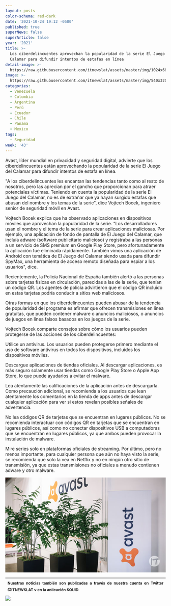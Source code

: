 ```yaml
---
layout: posts
color-schema: red-dark
date: '2021-10-24 19:12 -0500'
published: true
superNews: false
superArticle: false
year: '2021'
title: >-
  Los ciberdelincuentes aprovechan la popularidad de la serie El Juego del
  Calamar para difundir intentos de estafas en línea
detail-image: >-
  https://raw.githubusercontent.com/itnewslat/assets/master/img/1024x680/Avast-g.jpg
image: >-
  https://raw.githubusercontent.com/itnewslat/assets/master/img/540x320/Avast-p.jpg
categories:
  - Venezuela
  - Colombia
  - Argentina
  - Perú
  - Ecuador
  - Chile
  - Panama
  - Mexico
tags:
  - Seguridad
week: '43'
---
```

Avast, líder mundial en privacidad y seguridad digital, advierte que los ciberdelincuentes están aprovechando la popularidad de la serie El Juego del Calamar para difundir intentos de estafa en línea.
 
"A los ciberdelincuentes les encantan las tendencias tanto como al resto de nosotros, pero las aprecian por el gancho que proporcionan para atraer potenciales víctimas. Teniendo en cuenta la popularidad de la serie El Juego del Calamar, no es de extrañar que ya hayan surgido estafas que abusan del nombre y los temas de la serie", dice Vojtech Bocek, ingeniero senior de seguridad móvil en Avast.
 
Vojtech Bocek explica que ha observado aplicaciones en dispositivos móviles que aprovechan la popularidad de la serie. “Los desarrolladores usan el nombre y el tema de la serie para crear aplicaciones maliciosas. Por ejemplo, una aplicación de fondo de pantalla de El Juego del Calamar, que incluía adware (software publicitario malicioso) y registraba a las personas a un servicio de SMS premium en Google Play Store, pero afortunadamente la aplicación fue eliminada rápidamente. También vimos una aplicación de Android con temática de El Juego del Calamar siendo usada para difundir SpyMax, una herramienta de acceso remoto diseñada para espiar a los usuarios", dice.
 
Recientemente, la Policía Nacional de España también alertó a las personas sobre tarjetas físicas en circulación, parecidas a las de la serie, que tenían un código QR. Los agentes de policía advirtieron que el código QR incluido en estas tarjetas podría conducir a sitios web maliciosos.
 
Otras formas en que los ciberdelincuentes pueden abusar de la tendencia de popularidad del programa es afirmar que ofrecen transmisiones en línea gratuitas, que pueden contener malware o anuncios maliciosos, o anuncios de juegos en línea falsos basados en los juegos de la serie.
 
Vojtech Bocek comparte consejos sobre cómo los usuarios pueden protegerse de las acciones de los ciberdelincuentes:
 
Utilice un antivirus. Los usuarios pueden protegerse primero mediante el uso de software antivirus en todos los dispositivos, incluidos los dispositivos móviles.
 
Descargue aplicaciones de tiendas oficiales. Al descargar aplicaciones, es más seguro solamente usar tiendas como Google Play Store o Apple App Store, lo que puede ayudarlos a evitar el malware.
 
Lea atentamente las calificaciones de la aplicación antes de descargarla. Como precaución adicional, se recomienda a los usuarios que lean atentamente los comentarios en la tienda de apps antes de descargar cualquier aplicación para ver si estos revelan posibles señales de advertencia.
 
No lea códigos QR de tarjetas que se encuentran en lugares públicos. No se recomienda interactuar con códigos QR en tarjetas que se encuentran en lugares públicos, así como no conectar dispositivos USB a computadoras que se encuentran en lugares públicos, ya que ambos pueden provocar la instalación de malware.
 
Mire series solo en plataformas oficiales de streaming. Por último, pero no menos importante, para cualquier persona que aún no haya visto la serie, se recomienda que solo la vea en Netflix y no en ningún otro sitio de transmisión, ya que estas transmisiones no oficiales a menudo contienen adware y otro malware.

![](https://raw.githubusercontent.com/itnewslat/assets/master/img/540x320/Avast-p.jpg)

<table style="height: 42px;" width="569">
<tbody>
<tr>
<td style="text-align: justify;"><sub><strong>Nuestras noticias también son publicadas a través de nuestra cuenta en Twitter <a href="https://twitter.com/itnewslat?lang=es">@ITNEWSLAT</a> y en la aplicación <a href="https://squidapp.co/en/">SQUID</a></strong></sub></td>
</tr>
</tbody>
</table>

<img src="https://tracker.metricool.com/c3po.jpg?hash=56f88a41e39ab42c063cc51676587a04"/>